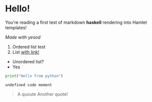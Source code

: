 # Hello!

You're reading a first test of markdown **haskell** rendering into Hamlet templates!

*Made with yesod*

1. Ordered list test
2. List [with link!](https://github.com)

- Unordered list?
- Yes

```python
print("Hello from python")
```

```
undefined code moment
```

> A quoute
> Another quote!
